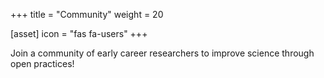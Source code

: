 +++
title = "Community"
weight = 20

[asset]
  icon = "fas fa-users"
+++

Join a community of early career researchers to improve science through open practices!
